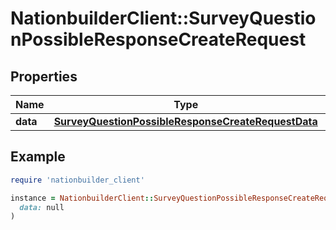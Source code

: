 # NationbuilderClient::SurveyQuestionPossibleResponseCreateRequest

## Properties

| Name | Type | Description | Notes |
| ---- | ---- | ----------- | ----- |
| **data** | [**SurveyQuestionPossibleResponseCreateRequestData**](SurveyQuestionPossibleResponseCreateRequestData.md) |  | [optional] |

## Example

```ruby
require 'nationbuilder_client'

instance = NationbuilderClient::SurveyQuestionPossibleResponseCreateRequest.new(
  data: null
)
```

